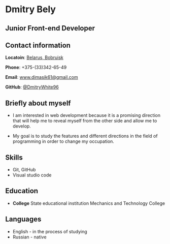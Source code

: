 # Dmitry Bely

## Junior Front-end Developer

## Contact information

**Locatoin**: [Belarus, Bobruisk](https://maps.app.goo.gl/uob8fNhXohkVRPLv7)

**Phone**: +375-(33)342-65-49 

**Email**: www.dimasik61@gmail.com

**GitHub**: [@DmitryWhite96](https://github.com/DmitryWhite96)

## Briefly about myself

* I am interested in web development because it is a promising direction that will help me to reveal myself from the other side and allow me to develop.

* My goal is to study the features and different directions in the field of programming in order to change my occupation.

## Skills

- Git, GitHub
- Visual studio code

## Education 

- **College** State educational institution Mechanics and Technology College

## Languages

- English - in the process of studying
- Russian - native